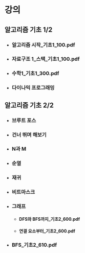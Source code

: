 # 강의

## 알고리즘 기초 1/2
- ### 알고리즘 시작_기초1_100.pdf
- ### 자료구조 1_스택_기초1_100.pdf
- ### 수학1_기초1_300.pdf

- ### 다이나믹 프로그래밍

## 알고리즘 기초 2/2

- ### 브루트 포스
- ### 건너 뛰며 해보기
- ### N과 M
- ### 순열
- ### 재귀
- ### 비트마스크


- ### 그래프
    - #### DFS와 BFS까지_기초2_600.pdf
    - #### 연결 요소부터_기초2_600.pdf
  
- ### BFS_기초2_610.pdf